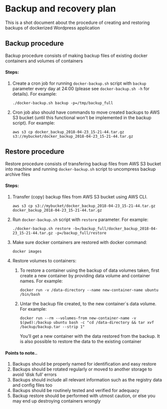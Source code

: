 # Backup and recovery plan
This is a shot document about the procedure of creating and restoring backups
of dockerized Wordpress application

## Backup procedure
Backup procedure consists of making backup files of existing docker containers and volumes of containers

#### Steps:
  1. Create a cron job for running `docker-backup.sh` script with `backup` parameter every day at 24:00 (please see `docker-backup.sh -h` for details). For example:

      ````
      ./docker-backup.sh backup -p=/tmp/backup_full
      ````

  2. Cron job also should have commands to move created backups to AWS S3 bucket (until this functional won't be implemented in the backup script). For example:

      ````
      aws s3 cp docker_backup_2018-04-23_15-21-44.tar.gz s3://mybucket/docker_backup_2018-04-23_15-21-44.tar.gz
      ````

## Restore procedure
Restore procedure consists of transfering backup files from AWS S3 bucket
into machine and running `docker-backup.sh` script to uncompress
backup archive files

#### Steps:
  1. Transfer (copy) backup files from AWS S3 bucket using AWS CLI.

      ````
      aws s3 cp s3://mybucket/docker_backup_2018-04-23_15-21-44.tar.gz docker_backup_2018-04-23_15-21-44.tar.gz
      ````

  2. Run `docker-backup.sh` script with `restore` parameter. For example:

      ````
      ./docker-backup.sh restore -b=/backup_full/docker_backup_2018-04-23_15-21-44.tar.gz -p=/backup_full/restore
      ````

  3. Make sure docker containers are restored with docker command: 

      ````
      docker images
      ````

  4. Restore volumes to containers:

      1. To restore a container using the backup of data volumes taken, first create a new container by providing data volume and container names. For example:

          ````
          docker run -v /data-directory --name new-container-name ubuntu /bin/bash
          ````

      2. Untar the backup file created, to the new container`s data volume. For example:
      
          ````
          docker run --rm --volumes-from new-container-name -v $(pwd):/backup ubuntu bash -c "cd /data-directory && tar xvf /backup/backup.tar --strip 1"
          ````

          You’ll get a new container with the data restored from the backup. It is also possible to restore the data to the existing container

#### Points to note..

1. Backups should be properly named for identification and easy restore
2. Backups should be rotated regularly or moved to another storage to avoid ‘disk full’ errors
3. Backups should include all relevant information such as the registry data and config files too
4. Backups should be routinely tested and verified for adequacy
5. Backup restore should be performed with utmost caution, or else you may end up destroying containers wrongly